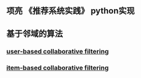 ## 项亮 《推荐系统实践》 python实现

## 基于邻域的算法
### [user-based collaborative filtering](https://github.com/dylanhouxinglin/Recommender-in-Action/blob/master/%E5%9F%BA%E4%BA%8E%E9%82%BB%E5%9F%9F%E7%9A%84%E7%AE%97%E6%B3%95/User_CF.ipynb)

### [item-based collaborative filtering](https://github.com/dylanhouxinglin/Recommender-in-Action/blob/master/%E5%9F%BA%E4%BA%8E%E9%82%BB%E5%9F%9F%E7%9A%84%E7%AE%97%E6%B3%95/Item_CF.ipynb)
